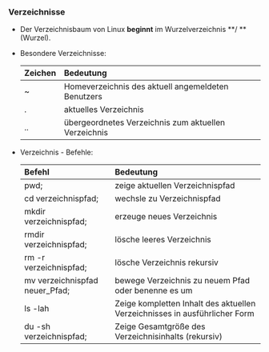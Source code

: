 ### Verzeichnisse

* Der Verzeichnisbaum von Linux **beginnt** im Wurzelverzeichnis **/ **\(Wurzel\).
* Besondere Verzeichnisse:


  | Zeichen | Bedeutung |
  | :--- | :--- |
  | ~ | Homeverzeichnis des aktuell angemeldeten Benutzers |
  | . | aktuelles Verzeichnis |
  | .. | übergeordnetes Verzeichnis zum aktuellen Verzeichnis |
  
  
* Verzeichnis - Befehle: 

  | Befehl | Bedeutung |
  | :--- | :--- |
  | pwd; | zeige aktuellen Verzeichnispfad |  
  | cd verzeichnispfad; | wechsle zu Verzeichnispfad |
  | mkdir verzeichnispfad; | erzeuge neues Verzeichnis |
  | rmdir verzeichnispfad; | lösche leeres Verzeichnis |
  | rm -r verzeichnispfad; | lösche Verzeichnis rekursiv |
  | mv verzeichnispfad neuer_Pfad; | bewege Verzeichnis zu neuem Pfad oder benenne es um |
  | ls -lah | Zeige kompletten Inhalt des aktuellen Verzeichnisses in ausführlicher Form |
  | du -sh verzeichnispfad; | Zeige Gesamtgröße des Verzeichnisinhalts (rekursiv) |
  
  
  




